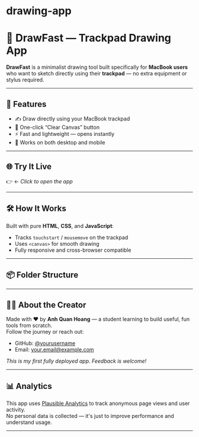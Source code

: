 # drawing-app
# 🎨 DrawFast — Trackpad Drawing App

**DrawFast** is a minimalist drawing tool built specifically for **MacBook users** who want to sketch directly using their **trackpad** — no extra equipment or stylus required.

---

## 🚀 Features

- ✍️ Draw directly using your MacBook trackpad  
- 🧼 One-click “Clear Canvas” button  
- ⚡ Fast and lightweight — opens instantly  
- 📱 Works on both desktop and mobile

---

## 🌐 Try It Live

👉 ← *Click to open the app*

---

## 🛠️ How It Works

Built with pure **HTML**, **CSS**, and **JavaScript**:
- Tracks `touchstart` / `mousemove` on the trackpad
- Uses `<canvas>` for smooth drawing
- Fully responsive and cross-browser compatible

---

## 📦 Folder Structure


---

## 🙋‍♂️ About the Creator

Made with ❤️ by **Anh Quan Hoang** — a student learning to build useful, fun tools from scratch.  
Follow the journey or reach out:

- GitHub: [@yourusername](https://github.com/yourusername)
- Email: your.email@example.com

*This is my first fully deployed app. Feedback is welcome!*

---

## 📊 Analytics

This app uses [Plausible Analytics](https://plausible.io) to track anonymous page views and user activity.  
No personal data is collected — it's just to improve performance and understand usage.

---
